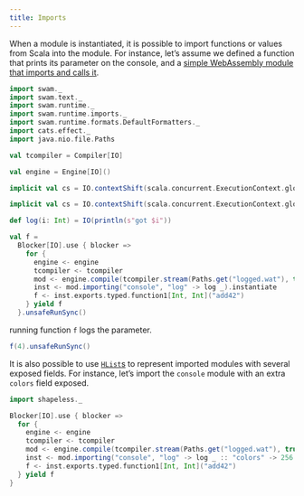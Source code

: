 ```yaml
---
title: Imports
---
```


When a module is instantiated, it is possible to import functions or values from Scala into the module. For instance, let’s assume we defined a function that prints its parameter on the console, and a [simple WebAssembly module that imports and calls it](/examples/logged.wat).

```scala mdoc:silent
import swam._
import swam.text._
import swam.runtime._
import swam.runtime.imports._
import swam.runtime.formats.DefaultFormatters._
import cats.effect._
import java.nio.file.Paths

val tcompiler = Compiler[IO]

val engine = Engine[IO]()

implicit val cs = IO.contextShift(scala.concurrent.ExecutionContext.global)

implicit val cs = IO.contextShift(scala.concurrent.ExecutionContext.global)

def log(i: Int) = IO(println(s"got $i"))

val f =
  Blocker[IO].use { blocker =>
    for {
      engine <- engine
      tcompiler <- tcompiler
      mod <- engine.compile(tcompiler.stream(Paths.get("logged.wat"), true, blocker))
      inst <- mod.importing("console", "log" -> log _).instantiate
      f <- inst.exports.typed.function1[Int, Int]("add42")
    } yield f
  }.unsafeRunSync()
```

running function `f` logs the parameter.
```scala mdoc
f(4).unsafeRunSync()
```

It is also possible to use [`HList`s][hlist] to represent imported modules with several exposed fields. For instance, let’s import the `console` module with an extra `colors` field exposed.

```scala mdoc:silent
import shapeless._

Blocker[IO].use { blocker =>
  for {
    engine <- engine
    tcompiler <- tcompiler
    mod <- engine.compile(tcompiler.stream(Paths.get("logged.wat"), true, blocker))
    inst <- mod.importing("console", "log" -> log _ :: "colors" -> 256 :: HNil).instantiate
    f <- inst.exports.typed.function1[Int, Int]("add42")
  } yield f
}
```

[hlist]: https://github.com/milessabin/shapeless/wiki/Feature-overview:-shapeless-2.0.0#heterogenous-lists
